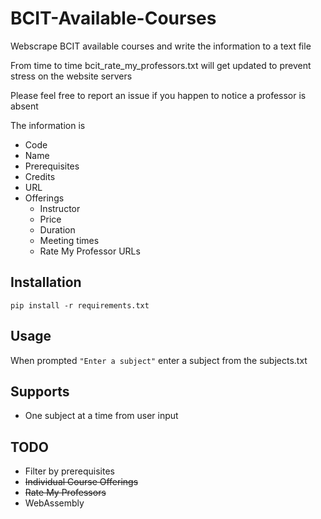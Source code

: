 # BCIT-Available-Courses
Webscrape BCIT available courses and write the information to a text file

From time to time bcit_rate_my_professors.txt will get updated to prevent stress on the website servers

Please feel free to report an issue if you happen to notice a professor is absent

The information is
+ Code
+ Name
+ Prerequisites
+ Credits
+ URL
+ Offerings
  + Instructor
  + Price
  + Duration
  + Meeting times
  + Rate My Professor URLs

## Installation
`pip install -r requirements.txt`

## Usage
When prompted `"Enter a subject"` enter a subject from the subjects.txt

## Supports
+ One subject at a time from user input

## TODO
+ Filter by prerequisites
+ ~~Individual Course Offerings~~
+ ~~Rate My Professors~~
+ WebAssembly